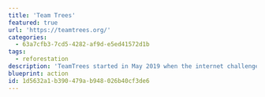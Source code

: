 ```yaml
---
title: 'Team Trees'
featured: true
url: 'https://teamtrees.org/'
categories:
  - 63a7cfb3-7cd5-4282-af9d-e5ed41572d1b
tags:
  - reforestation
description: 'TeamTrees started in May 2019 when the internet challenged [Mr. Beast](https://twitter.com/MrBeastYT) to plant 20 million trees to commemorate hitting the 20M subscriber milestone. Fans then suggested he band together with a bunch of other YouTubers and influencers to make it happen.'
blueprint: action
id: 1d5632a1-b390-479a-b948-026b40cf3de6
---
```

